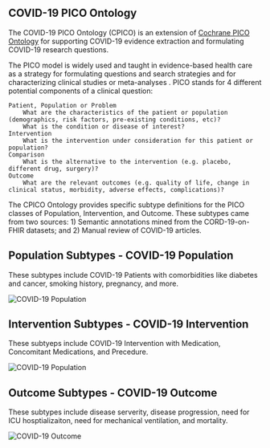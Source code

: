## COVID-19 PICO Ontology
The COVID-19 PICO Ontology (CPICO) is an extension of [Cochrane PICO Ontology](https://linkeddata.cochrane.org/pico-ontology) for supporting COVID-19 evidence extraction and formulating COVID-19 research questions.

The PICO model is widely used and taught in evidence-based health care as a strategy for formulating questions and search strategies and for characterizing clinical studies or meta-analyses . PICO stands for 4 different potential components of a clinical question:

    Patient, Population or Problem
        What are the characteristics of the patient or population (demographics, risk factors, pre-existing conditions, etc)?
        What is the condition or disease of interest?
    Intervention
        What is the intervention under consideration for this patient or population?
    Comparison
        What is the alternative to the intervention (e.g. placebo, different drug, surgery)?
    Outcome
        What are the relevant outcomes (e.g. quality of life, change in clinical status, morbidity, adverse effects, complications)?
        

The CPICO Ontology provides specific subtype definitions for the PICO classes of Population, Intervention, and Outcome. These subtypes came from two sources: 1) Semantic annotations mined from the CORD-19-on-FHIR datasets; and 2) Manual review of COVID-19 articles.

## Population Subtypes - COVID-19 Population
These subtypes include COVID-19 Patients with comorbidities like diabetes and cancer, smoking history, pregnancy, and more.

![COVID-19 Population](https://github.com/fhircat/CORD-19-on-FHIR/blob/master/ontologies/population_substypes.png "COVID-19 Population")



## Intervention Subtypes - COVID-19 Intervention
These subtyeps include COVID-19 Intervention with Medication, Concomitant Medications, and Precedure.

![COVID-19 Population](https://github.com/fhircat/CORD-19-on-FHIR/blob/master/ontologies/intervension_subtypes_01.png "COVID-19 Intervention")

## Outcome Subtypes - COVID-19 Outcome
These subtypes include disease serverity, disease progression, need for ICU hosptializaiton, need for mechanical ventilation, and mortality.

![COVID-19 Outcome](https://github.com/fhircat/CORD-19-on-FHIR/blob/master/ontologies/outcome_subtypes.png "COVID-19 Outcome")

